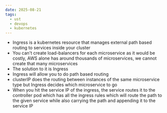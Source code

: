 ```yaml
---
date: 2025-08-21
tags:
  - ust
  - devops
  - kubernetes
---
```


- Ingress is a kubernetes resource that manages external path based routing to services inside your cluster
- You can't create load-balancers for each microservice as it would be costly, AWS alone has around thousands of microservices, we cannot create that many microservices 
- The solution to it is Ingress
- Ingress will allow you to do path based routing 
- clusterIP does the routing between instances of the same microservice type but Ingress decides which microservice to go 
- When you hit the service IP of the ingress, the service routes it to the controller pod which has all the ingress rules which will route the path to the given service while also carrying the path and appending it to the service IP


